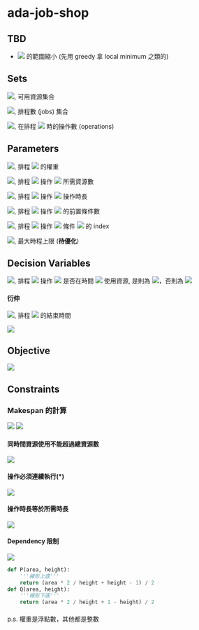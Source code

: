 # ada-job-shop

## TBD

* <img src="https://render.githubusercontent.com/render/math?math=T"> 的範圍縮小 (先用 greedy 拿 local minimum 之類的)

## Sets

<img src="https://render.githubusercontent.com/render/math?math=L">, 可用資源集合

<img src="https://render.githubusercontent.com/render/math?math=N">, 排程數 (jobs) 集合

<img src="https://render.githubusercontent.com/render/math?math=M_n,n\in N">, 在排程 <img src="https://render.githubusercontent.com/render/math?math=n"> 時的操作數 (operations)

## Parameters

<img src="https://render.githubusercontent.com/render/math?math=W_n,n\in N">, 排程 <img src="https://render.githubusercontent.com/render/math?math=n"> 的權重

<img src="https://render.githubusercontent.com/render/math?math=S_{nm},n\in N,m\in M_n">, 排程 <img src="https://render.githubusercontent.com/render/math?math=n"> 操作 <img src="https://render.githubusercontent.com/render/math?math=m"> 所需資源數

<img src="https://render.githubusercontent.com/render/math?math=D_{nm},n\in N,m\in M_n">, 排程 <img src="https://render.githubusercontent.com/render/math?math=n"> 操作 <img src="https://render.githubusercontent.com/render/math?math=m"> 操作時長

<img src="https://render.githubusercontent.com/render/math?math=P_{nm},n\in N,m\in M_n">, 排程 <img src="https://render.githubusercontent.com/render/math?math=n"> 操作 <img src="https://render.githubusercontent.com/render/math?math=m"> 的前置條件數

<img src="https://render.githubusercontent.com/render/math?math=A_{nmp},n\in N,m\in M_n,p\in P_{nm}">, 排程 <img src="https://render.githubusercontent.com/render/math?math=n"> 操作 <img src="https://render.githubusercontent.com/render/math?math=m"> 條件 <img src="https://render.githubusercontent.com/render/math?math=p"> 的 index

<img src="https://render.githubusercontent.com/render/math?math=T=\sum D_{nm}">, 最大時程上限 (**待優化**)

## Decision Variables

<img src="https://render.githubusercontent.com/render/math?math=y_{nmt}">, 排程 <img src="https://render.githubusercontent.com/render/math?math=n"> 操作 <img src="https://render.githubusercontent.com/render/math?math=m"> 是否在時間 <img src="https://render.githubusercontent.com/render/math?math=t"> 使用資源, 是則為 <img src="https://render.githubusercontent.com/render/math?math=1">，否則為 <img src="https://render.githubusercontent.com/render/math?math=0">

#### 衍伸

<img src="https://render.githubusercontent.com/render/math?math=C_n=\underset{m\in M_n}{\max}\{\text{last y is true}%2BD_{nm}\},n\in N">, 排程 <img src="https://render.githubusercontent.com/render/math?math=n"> 的結束時間

<img src="https://render.githubusercontent.com/render/math?math=C_{max}=\underset{n}{\max}\{C_n\}">

## Objective

<img src="https://render.githubusercontent.com/render/math?math=\min\{C_{max}%2B\underset{i}{\sum}w_iC_i\}">

## Constraints

### Makespan 的計算

<img src="https://render.githubusercontent.com/render/math?math=C_{max}\geq C_n,\forall n">

<img src="https://render.githubusercontent.com/render/math?math=C_n\geq y_{nmt}\times t,\forall n,\forall m\in M_n,\forall t">


#### 同時間資源使用不能超過總資源數

<img src="https://render.githubusercontent.com/render/math?math=\underset{n\in N,m\in M_n}{\sum} S_{nm}\times y_{nmt}\leq |L|,\forall t\in T">

#### 操作必須連續執行(*)

<img src="https://render.githubusercontent.com/render/math?math=\sum_{i=0}^{T-1}y_{nmi}y_{nm(i%2B1)}=D_{nm}-1,\forall n,\forall m\in M_n">

#### 操作時長等於所需時長

<img src="https://render.githubusercontent.com/render/math?math=\underset{t\in T}{\sum}y_{nmt}=D_{nm},\forall n,\forall m\in M_n">

#### Dependency 限制

<img src="https://render.githubusercontent.com/render/math?math=P(\underset{t\in T}{\sum}y_{nmt}\times t, D_{nm}) - 1\geq Q(\underset{t\in T}{\sum}y_{nm't}\times t, D_{nm}),\forall m'\in A_{nmp},\forall n,\forall m\in M_n">

```python
def P(area, height):
    '''梯形上底'''
    return (area * 2 / height + height - 1) / 2
def Q(area, height):
    '''梯形下底'''
    return (area * 2 / height + 1 - height) / 2
```


#### 





p.s. 權重是浮點數，其他都是整數
